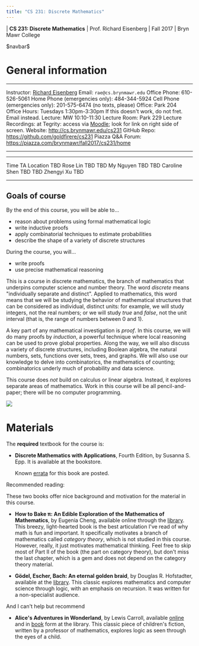 ```yaml
---
title: "CS 231: Discrete Mathematics"
---
```


<div id="header">

| **CS 231: Discrete Mathematics**
| Prof. Richard Eisenberg
| Fall 2017
| Bryn Mawr College

</div>

\$navbar\$

General information
===================

<div id="info_table">

----------------------         -----------------------------------------------------------------------------------------------------------------------------------------
Instructor:                    [Richard Eisenberg](http://cs.brynmawr.edu/~rae)
Email:                         `rae@cs.brynmawr.edu`
Office Phone:                  610-526-5061
Home Phone (emergencies only): 484-344-5924
Cell Phone (emergencies only): 201-575-6474 (no texts, please)
Office:                        Park 204
Office Hours:                  Tuesdays 1:30pm-3:30pm
                               If this doesn't work, do not fret. Email instead.
<span class="strut" />
Lecture:                       MW 10:10-11:30
Lecture Room:                  Park 229
Lecture Recordings:            at Tegrity: access via [Moodle](https://moodle.brynmawr.edu/course/view.php?id=219); look for link on right side of screen.
Website:                       <http://cs.brynmawr.edu/cs231>
GitHub Repo:                   <https://github.com/goldfirere/cs231>
Piazza Q&A Forum:              <https://piazza.com/brynmawr/fall2017/cs231/home>
----------------------         -----------------------------------------------------------------------------------------------------------------------------------------
</div>

<div id="ta_hours">

--------------------           ------------------------------  ----------------------
Time                           TA                              Location
TBD                            Rose Lin                        TBD
TBD                            My Nguyen                       TBD
TBD                            Caroline Shen                   TBD
TBD                            Zhengyi Xu                      TBD
--------------------           ------------------------------  ----------------------
</div>


Goals of course
---------------

<div id="goals">

By the end of this course, you will be able to...

* reason about problems using formal mathematical logic
* write inductive proofs
* apply combinatorial techniques to estimate probabilities
* describe the shape of a variety of discrete structures

During the course, you will...

* write proofs
* use precise mathematical reasoning

</div>

This is a course in discrete mathematics, the branch of mathematics
that underpins computer science and number theory. The word *discrete*
means "individually separate and distinct". Applied to mathematics, this
word means that we will be studying the behavior of mathematical structures
that can be considered as individual, distinct units: for example, we
will study integers, not the real numbers; or we will study *true* and
*false*, not the unit interval (that is, the range of numbers between 0
and 1).

A key part of any mathematical investigation is *proof*. In this course,
we will do many proofs by *induction*, a powerful technique where local
reasoning can be used to prove global properties. Along the way, we will
also discuss a variety of discrete structures, including Boolean algebra,
the natural numbers, sets, functions over sets, trees, and graphs.
We will also use our knowledge to delve into combinatorics, the mathematics
of counting; combinatorics underly much of probability and data science.

This course does *not* build on calculus or linear algebra. Instead, it
explores separate areas of mathematics. Work in this course will be all
pencil-and-paper; there will be no computer programming.

<img id="textbook" src="images/textbook.jpg" />

Materials
=========

<div id="materials">

The **required** textbook for the course is:

* **Discrete Mathematics with Applications**, Fourth Edition, by Susanna S. Epp. It is available at the bookstore.

  Known [errata](http://condor.depaul.edu/sepp/DMwA4e.htm) for this book are posted.

Recommended reading:

These two books offer nice background and motivation for the material in this course.

* **How to Bake &pi;: An Edible Exploration of the Mathematics of
    Mathematics**, by Eugenia Cheng, available online through the [library](https://catalog.tricolib.brynmawr.edu/find/Record/.b4495405). This breezy,
    light-hearted book is the best articulation I've read of why math is fun
    and important. It specifically motivates a branch of mathematics called
    *category theory*, which is not studied in this course. However, really,
    it just motivates mathematical thinking. Feel free to skip most of Part II of
    the book (the part on category theory), but don't miss the last chapter, which
    is a gem and does not depend on the category theory material.

* **G&ouml;del, Escher, Bach: An eternal golden braid**, by Douglas R. Hofstadter, available
at the [library](https://catalog.tricolib.brynmawr.edu/find/Record/.b1996022). This classic
explores mathematics and computer science through logic, with an emphasis on recursion. It
was written for a non-specialist audience.

And I can't help but recommend

* **Alice's Adventures in Wonderland**, by Lewis Carroll, available [online](https://catalog.tricolib.brynmawr.edu/find/Record/.b3921547) and in [book](https://catalog.tricolib.brynmawr.edu/find/Record/.b1341876) form at the library. This classic piece of children's fiction, written by
a professor of mathematics, explores logic as seen through the eyes of a child.

</div>

[mailing-list]: mailto:cs231-fa17@lists.cs.brynmawr.edu
